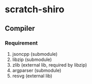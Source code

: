 # scratch-shiro

## Compiler
### Requirement
1. jsoncpp (submodule)
2. libzip (submodule)
3. zlib (external lib, required by libzip)
4. argparser (submodule)
5. resvg (external lib)
